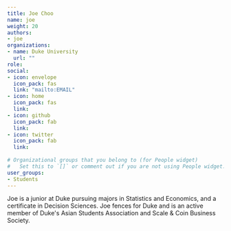 ```yaml
---
title: Joe Choo
name: joe
weight: 20
authors: 
- joe
organizations:
- name: Duke University
  url: ""
role: 
social:
- icon: envelope
  icon_pack: fas
  link: "mailto:EMAIL"
- icon: home
  icon_pack: fas
  link: 
- icon: github
  icon_pack: fab
  link: 
- icon: twitter
  icon_pack: fab
  link: 
  
# Organizational groups that you belong to (for People widget)
#   Set this to `[]` or comment out if you are not using People widget.  
user_groups:
- Students
---
```


Joe is a junior at Duke pursuing majors in Statistics and Economics, and a certificate in Decision Sciences. Joe fences for Duke and is an active member of Duke's Asian Students Association and Scale & Coin Business Society. 